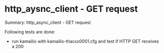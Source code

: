 # http_aysnc_client - GET request #

Summary: http_async_client - GET request

Following tests are done:

  * run kamailio with kamailio-thacxx0001.cfg and test if HTTP GET receives a 200

